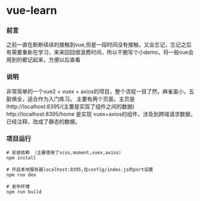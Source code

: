# vue-learn
### 前言
之前一直在断断续续的接触到vue,但是一段时间没有接触，又会忘记，忘记之后有需要重新在学习，来来回回很浪费时间，所以干脆写个小demo，将一般vue会用到的都记起来，方便以后查看
### 说明
非常简单的一个vue2 + vuex + axios的项目，整个流程一目了然，麻雀虽小，五脏俱全，适合作为入门练习。
主要有两个页面，主页是 lhttp://localhost:8395/(主要是实现了组件之间的数据)
http://localhost:8395/home 是实现 vuex+axios的组件，涉及到跨域请求数据，已经注释，改成了静态的数据。

### 项目运行
```
# 安装依赖 （主要使用了scss,moment,vuex,axios）
npm install

# 开启本地服务器localhost:8395,在config/index.js的port设置
npm run dev

# 发布环境
npm run build
```

